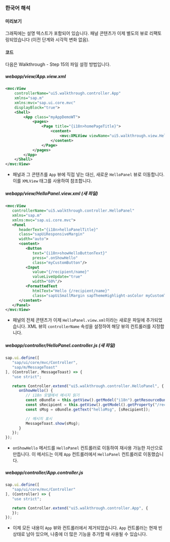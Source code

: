 ### 한국어 해석

#### 미리보기
그래픽에는 설명 텍스트가 포함되어 있습니다.
패널 콘텐츠가 이제 별도의 뷰로 리팩토링되었습니다 (이전 단계와 시각적 변화 없음).

#### 코드
다음은 Walkthrough - Step 15의 파일 설정 방법입니다.

##### webapp/view/App.view.xml
```xml
<mvc:View
	controllerName="ui5.walkthrough.controller.App"
	xmlns="sap.m"
	xmlns:mvc="sap.ui.core.mvc"
	displayBlock="true">
	<Shell>
		<App class="myAppDemoWT">
			<pages>
				<Page title="{i18n>homePageTitle}">
					<content>
						<mvc:XMLView viewName="ui5.walkthrough.view.HelloPanel"/>
					</content>
				</Page>
			</pages>
		</App>
	</Shell>
</mvc:View>
```
- 패널과 그 콘텐츠를 `App` 뷰에 직접 넣는 대신, 새로운 `HelloPanel` 뷰로 이동합니다. 이를 `XMLView` 태그를 사용하여 참조합니다.

##### webapp/view/HelloPanel.view.xml (새 파일)
```xml
<mvc:View
   controllerName="ui5.walkthrough.controller.HelloPanel"
   xmlns="sap.m"
   xmlns:mvc="sap.ui.core.mvc">
   <Panel
      headerText="{i18n>helloPanelTitle}"
      class="sapUiResponsiveMargin"
      width="auto">
      <content>
         <Button
            text="{i18n>showHelloButtonText}"
            press=".onShowHello"
            class="myCustomButton"/>
         <Input
            value="{/recipient/name}"
            valueLiveUpdate="true"
            width="60%"/>
         <FormattedText
            htmlText="Hello {/recipient/name}"
            class="sapUiSmallMargin sapThemeHighlight-asColor myCustomText"/>
      </content>
   </Panel>
</mvc:View>
```
- 패널의 전체 콘텐츠가 이제 `HelloPanel.view.xml`이라는 새로운 파일에 추가되었습니다. XML 뷰의 `controllerName` 속성을 설정하여 해당 뷰의 컨트롤러를 지정합니다.

##### webapp/controller/HelloPanel.controller.js (새 파일)
```javascript
sap.ui.define([
   "sap/ui/core/mvc/Controller",
   "sap/m/MessageToast"
], (Controller, MessageToast) => {
   "use strict";

   return Controller.extend("ui5.walkthrough.controller.HelloPanel", {
      onShowHello() {
         // i18n 모델에서 메시지 읽기
         const oBundle = this.getView().getModel("i18n").getResourceBundle();
         const sRecipient = this.getView().getModel().getProperty("/recipient/name");
         const sMsg = oBundle.getText("helloMsg", [sRecipient]);

         // 메시지 표시
         MessageToast.show(sMsg);
      }
   });
});
```
- `onShowHello` 메서드를 `HelloPanel` 컨트롤러로 이동하여 재사용 가능한 자산으로 만듭니다. 이 메서드는 이제 `App` 컨트롤러에서 `HelloPanel` 컨트롤러로 이동했습니다.

##### webapp/controller/App.controller.js
```javascript
sap.ui.define([
   "sap/ui/core/mvc/Controller"
], (Controller) => {
   "use strict";

   return Controller.extend("ui5.walkthrough.controller.App", {
   });
});
```
- 이제 모든 내용이 `App` 뷰와 컨트롤러에서 제거되었습니다. `App` 컨트롤러는 현재 빈 상태로 남아 있으며, 나중에 더 많은 기능을 추가할 때 사용될 수 있습니다.
